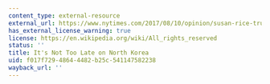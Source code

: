 ```yaml
---
content_type: external-resource
external_url: https://www.nytimes.com/2017/08/10/opinion/susan-rice-trump-north-korea.html
has_external_license_warning: true
license: https://en.wikipedia.org/wiki/All_rights_reserved
status: ''
title: It's Not Too Late on North Korea
uid: f017f729-4864-4482-b25c-541147582238
wayback_url: ''
---
```

